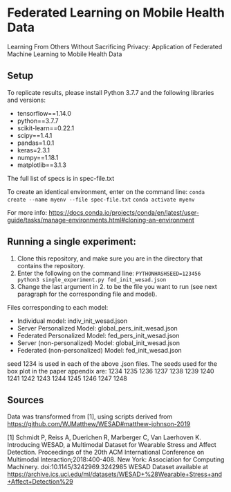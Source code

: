 # Federated Learning on Mobile Health Data
Learning From Others Without Sacrificing Privacy: Application of Federated Machine Learning to Mobile Health Data

## Setup
To replicate results, please install Python 3.7.7 and the following libraries and versions:

* tensorflow==1.14.0
* python==3.7.7
* scikit-learn==0.22.1
* scipy==1.4.1 
* pandas=1.0.1
* keras=2.3.1
* numpy==1.18.1
* matplotlib==3.1.3 

The full list of specs is in spec-file.txt

To create an identical environment, enter on the command line:
`conda create --name myenv --file spec-file.txt`
`conda activate myenv`

For more info: https://docs.conda.io/projects/conda/en/latest/user-guide/tasks/manage-environments.html#cloning-an-environment


## Running a single experiment: 
1. Clone this repository, and make sure you are in the directory that contains the repository. 
2. Enter the following on the command line:
`PYTHONHASHSEED=123456 python3 single_experiment.py fed_init_wesad.json`
3. Change the last argument in 2. to be the file you want to run (see next paragraph for the corresponding file and model). 

Files corresponding to each model: 
* Individual model: indiv_init_wesad.json
* Server Personalized Model: global_pers_init_wesad.json
* Federated Personalized Model: fed_pers_init_wesad.json
* Server (non-personalized) Model: global_init_wesad.json
* Federated (non-personalized) Model: fed_init_wesad.json

seed 1234 is used in each of the above .json files. The seeds used for the box plot in the paper appendix are:
1234 1235 1236 1237 1238 1239 1240 1241 1242 1243 1244 1245 1246 1247 1248


## Sources
Data was transformed from [1], using scripts derived from https://github.com/WJMatthew/WESAD#matthew-johnson-2019  

[1] Schmidt P, Reiss A, Duerichen R, Marberger C, Van Laerhoven K. Introducing WESAD, a Multimodal Dataset for Wearable Stress and Affect Detection. Proceedings of the 20th ACM International Conference on Multimodal Interaction;2018:400-408. New York: Association for Computing Machinery. doi:10.1145/3242969.3242985 
WESAD Dataset available at https://archive.ics.uci.edu/ml/datasets/WESAD+%28Wearable+Stress+and+Affect+Detection%29

